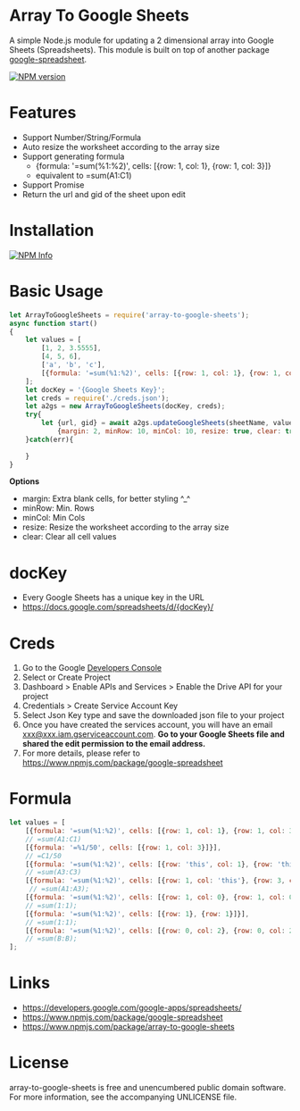 # Array To Google Sheets #

A simple Node.js module for updating a 2 dimensional array into Google Sheets (Spreadsheets).
This module is built on top of another package [google-spreadsheet](https://www.npmjs.com/package/google-spreadsheet). 

[![NPM version](https://badge.fury.io/js/array-to-google-sheets.png)](http://badge.fury.io/js/array-to-google-sheets)

# Features

- Support Number/String/Formula
- Auto resize the worksheet according to the array size
- Support generating formula
  - {formula: '=sum(%1:%2)', cells: [{row: 1, col: 1}, {row: 1, col: 3}]}
  - equivalent to =sum(A1:C1)
- Support Promise
- Return the url and gid of the sheet upon edit
                
# Installation

[![NPM Info](https://nodei.co/npm/array-to-google-sheets.png?downloads=true&downloadRank=true&stars=true)](https://www.npmjs.org/package/array-to-google-sheets)

# Basic Usage

```javascript
let ArrayToGoogleSheets = require('array-to-google-sheets');
async function start()
{
    let values = [
        [1, 2, 3.5555],
        [4, 5, 6],
        ['a', 'b', 'c'],
        [{formula: '=sum(%1:%2)', cells: [{row: 1, col: 1}, {row: 1, col: 3}]}], // =sum(A1:C1)
    ];
    let docKey = '{Google Sheets Key}';
    let creds = require('./creds.json');
    let a2gs = new ArrayToGoogleSheets(docKey, creds);
    try{
        let {url, gid} = await a2gs.updateGoogleSheets(sheetName, values, 
            {margin: 2, minRow: 10, minCol: 10, resize: true, clear: true});
    }catch(err){
        
    }
}
```

__Options__
- margin: Extra blank cells, for better styling ^_^
- minRow: Min. Rows
- minCol: Min Cols
- resize: Resize the worksheet according to the array size
- clear: Clear all cell values

# docKey 

- Every Google Sheets has a unique key in the URL
- https://docs.google.com/spreadsheets/d/{docKey}/

# Creds

1. Go to the Google [Developers Console](https://console.developers.google.com/cloud-resource-manager)
2. Select or Create Project
3. Dashboard > Enable APIs and Services > Enable the Drive API for your project
4. Credentials > Create Service Account Key
5. Select Json Key type and save the downloaded json file to your project
6. Once you have created the services account, you will have an email xxx@xxx.iam.gserviceaccount.com. **Go to your Google Sheets file and shared the edit permission to the email address.**
2. For more details, please refer to https://www.npmjs.com/package/google-spreadsheet

# Formula 

```javascript
let values = [
    [{formula: '=sum(%1:%2)', cells: [{row: 1, col: 1}, {row: 1, col: 3}]}], 
    // =sum(A1:C1)
    [{formula: '=%1/50', cells: [{row: 1, col: 3}]}], 
    // =C1/50
    [{formula: '=sum(%1:%2)', cells: [{row: 'this', col: 1}, {row: 'this', col: 3}]}], 
    // =sum(A3:C3)
    [{formula: '=sum(%1:%2)', cells: [{row: 1, col: 'this'}, {row: 3, col: 'this'}]}],
     // =sum(A1:A3);
    [{formula: '=sum(%1:%2)', cells: [{row: 1, col: 0}, {row: 1, col: 0}]}], 
    // =sum(1:1);
    [{formula: '=sum(%1:%2)', cells: [{row: 1}, {row: 1}]}], 
    // =sum(1:1);
    [{formula: '=sum(%1:%2)', cells: [{row: 0, col: 2}, {row: 0, col: 2}]}] 
    // =sum(B:B);
];
```

# Links
- https://developers.google.com/google-apps/spreadsheets/
- https://www.npmjs.com/package/google-spreadsheet
- https://www.npmjs.com/package/array-to-google-sheets

# License

array-to-google-sheets is free and unencumbered public domain software. For more information, see the accompanying UNLICENSE file.
